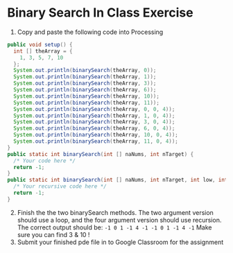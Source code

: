 Binary Search In Class Exercise
===============================
1. Copy and paste the following code into Processing
```java
public void setup() {            
  int [] theArray = {
    1, 3, 5, 7, 10
  };           
  System.out.println(binarySearch(theArray, 0));            
  System.out.println(binarySearch(theArray, 1));            
  System.out.println(binarySearch(theArray, 3));            
  System.out.println(binarySearch(theArray, 6));            
  System.out.println(binarySearch(theArray, 10));            
  System.out.println(binarySearch(theArray, 11));          
  System.out.println(binarySearch(theArray, 0, 0, 4));            
  System.out.println(binarySearch(theArray, 1, 0, 4));            
  System.out.println(binarySearch(theArray, 3, 0, 4));            
  System.out.println(binarySearch(theArray, 6, 0, 4));            
  System.out.println(binarySearch(theArray, 10, 0, 4));            
  System.out.println(binarySearch(theArray, 11, 0, 4));
}      
public static int binarySearch(int [] naNums, int nTarget) {           
  /* Your code here */
  return -1;
}      
public static int binarySearch(int [] naNums, int nTarget, int low, int high) {           
  /* Your recursive code here */
  return -1;
}  
```
2. Finish the the two binarySearch methods. The two argument version should use a loop, and the four argument version should use recursion. The correct output should be: `-1 0 1 -1 4 -1 -1 0 1 -1 4 -1` 
Make sure you can find 3 & 10 !
3. Submit your finished pde file in to Google Classroom for the assignment
